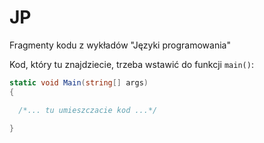JP
==

Fragmenty kodu z wykładów "Języki programowania"

Kod, który tu znajdziecie, trzeba wstawić do funkcji `main()`:

```cs
static void Main(string[] args)
{

  /*... tu umieszczacie kod ...*/

}
```
